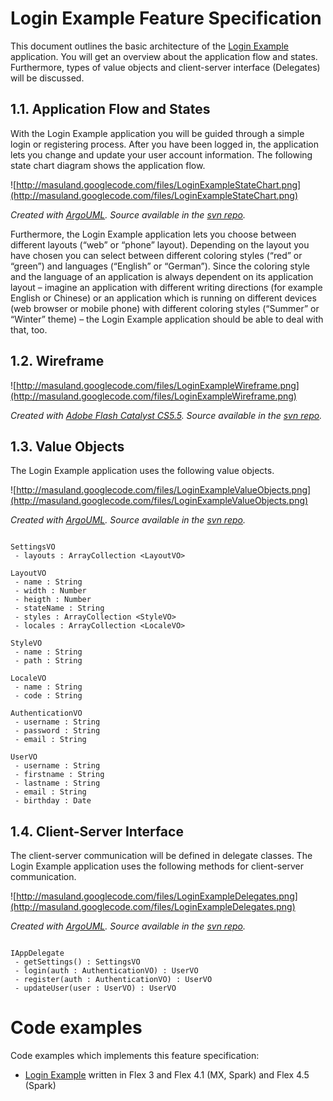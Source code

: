 # Login Example Feature Specification #



This document outlines the basic architecture of the [Login Example](LoginExample.md) application. You will get an overview about the application flow and states. Furthermore, types of value objects and client-server interface (Delegates) will be discussed.

## 1.1. Application Flow and States ##

With the Login Example application you will be guided through a simple login or registering process. After you have been logged in, the application lets you change and update your user account information. The following state chart diagram shows the application flow.

![http://masuland.googlecode.com/files/LoginExampleStateChart.png](http://masuland.googlecode.com/files/LoginExampleStateChart.png)

_Created with [ArgoUML](http://argouml.tigris.org).
Source available in the  [svn repo](http://masuland.googlecode.com/svn/trunk/LoginExampleDocs/trunk/argouml/LoginExample.uml)._

Furthermore, the Login Example application lets you choose between different layouts (“web” or “phone” layout). Depending on the layout you have chosen you can select between different coloring styles (“red” or “green”) and languages (“English” or “German”). Since the coloring style and the language of an application is always dependent on its application layout – imagine an application with different writing directions (for example English or Chinese) or an application which is running on different devices (web browser or mobile phone) with different coloring styles (“Summer” or “Winter” theme) – the Login Example application should be able to deal with that, too.

## 1.2. Wireframe ##

![http://masuland.googlecode.com/files/LoginExampleWireframe.png](http://masuland.googlecode.com/files/LoginExampleWireframe.png)

_Created with [Adobe Flash Catalyst CS5.5](http://www.adobe.com/products/flashcatalyst.html).
Source available in the [svn repo](http://masuland.googlecode.com/svn/trunk/LoginExampleDocs/trunk/LoginExampleWireframe.fxp)._

## 1.3. Value Objects ##

The Login Example application uses the following value objects.

![http://masuland.googlecode.com/files/LoginExampleValueObjects.png](http://masuland.googlecode.com/files/LoginExampleValueObjects.png)

_Created with [ArgoUML](http://argouml.tigris.org).
Source available in the  [svn repo](http://masuland.googlecode.com/svn/trunk/LoginExampleDocs/trunk/argouml/LoginExample.uml)._

```

SettingsVO
 - layouts : ArrayCollection <LayoutVO>

LayoutVO
 - name : String
 - width : Number
 - heigth : Number
 - stateName : String
 - styles : ArrayCollection <StyleVO>
 - locales : ArrayCollection <LocaleVO>

StyleVO
 - name : String
 - path : String

LocaleVO
 - name : String
 - code : String

AuthenticationVO
 - username : String
 - password : String
 - email : String

UserVO
 - username : String
 - firstname : String
 - lastname : String
 - email : String
 - birthday : Date

```

## 1.4. Client-Server Interface ##

The client-server communication will be defined in delegate classes. The Login Example application uses the following methods for client-server communication.

![http://masuland.googlecode.com/files/LoginExampleDelegates.png](http://masuland.googlecode.com/files/LoginExampleDelegates.png)

_Created with [ArgoUML](http://argouml.tigris.org).
Source available in the  [svn repo](http://masuland.googlecode.com/svn/trunk/LoginExampleDocs/trunk/argouml/LoginExample.uml)._

```

IAppDelegate
 - getSettings() : SettingsVO
 - login(auth : AuthenticationVO) : UserVO
 - register(auth : AuthenticationVO) : UserVO
 - updateUser(user : UserVO) : UserVO

```

# Code examples #

Code examples which implements this feature specification:

  * [Login Example](LoginExample.md) written in Flex 3 and Flex 4.1 (MX, Spark) and Flex 4.5 (Spark)